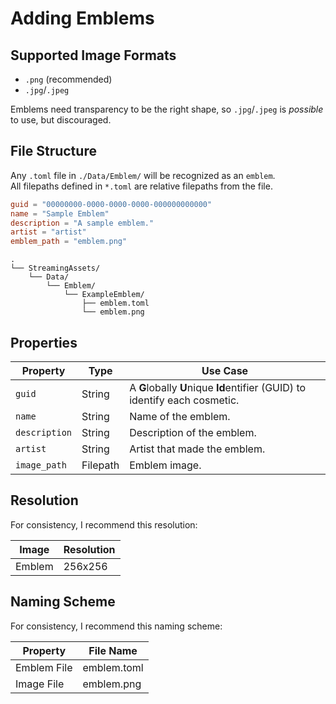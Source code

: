 # Adding Emblems

## Supported Image Formats
- `.png` (recommended)
- `.jpg`/`.jpeg`

Emblems need transparency to be the right shape, so `.jpg`/`.jpeg` is *possible* to use, but discouraged.

## File Structure

Any `.toml` file in `./Data/Emblem/` will be recognized as an `emblem`.  
All filepaths defined in `*.toml` are relative filepaths from the file.

```toml
guid = "00000000-0000-0000-0000-000000000000"
name = "Sample Emblem"
description = "A sample emblem."
artist = "artist"
emblem_path = "emblem.png"
```

```file tree
.
└── StreamingAssets/
    └── Data/
        └── Emblem/
            └── ExampleEmblem/
                ├── emblem.toml
                └── emblem.png
```

## Properties

| Property      | Type     | Use Case                                                                   |
|---------------|----------|----------------------------------------------------------------------------|
| `guid`        | String   | A **G**lobally **U**nique **Id**entifier (GUID) to identify each cosmetic. |
| `name`        | String   | Name of the emblem.                                                        |
| `description` | String   | Description of the emblem.                                                 |
| `artist`      | String   | Artist that made the emblem.                                               |
| `image_path`  | Filepath | Emblem image.                                                              |

## Resolution

For consistency, I recommend this resolution:

| Image  | Resolution |
|--------|------------|
| Emblem | 256x256    |

## Naming Scheme

For consistency, I recommend this naming scheme:

| Property    | File Name   |
|-------------|-------------|
| Emblem File | emblem.toml |
| Image File  | emblem.png  |

